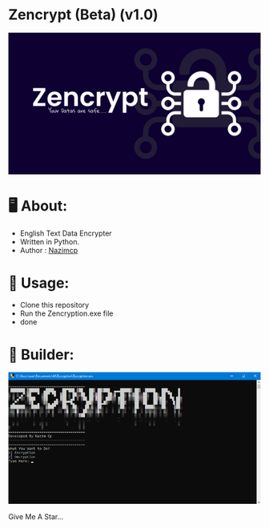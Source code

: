 # Zencrypt (Beta) (v1.0)
<p align="center">
  <img src="https://github.com/hypride/Zecryption/raw/main/image/template.jpg">
</p>

# :desktop_computer: About:
* English Text Data Encrypter
* Written in Python.
* Author : [Nazimcp](https://instagram.com/nazimcp7)

# :electric_plug: Usage:
* Clone this repository
* Run the Zencryption.exe file
* done

# :hammer: Builder:
<p align="center">
  <img src="https://github.com/hypride/Zecryption/raw/main/image/model.png">
</p>

Give Me A Star...
